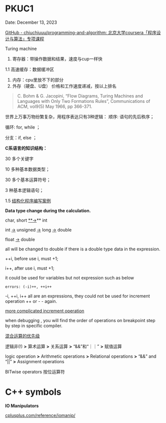 # PKUC1

Date: December 13, 2023

[GitHub - chiuchiuuu/programming-and-algorithm: 北京大学coursera「程序设计与算法」专项课程](https://github.com/chiuchiuuu/programming-and-algorithm)

Turing machine

1. 寄存器：带操作数据和结果，速度与cup一样快

  1.1 高速缓存：数据缓冲区

1. 内存：cpu里放不下的部分
2. 外存（硬盘、U盘）
价格和工作速度递减，按以上排名

> C. Bohm & G. Jacopini, “Flow Diagrams, Turing Machines and Languages with Only Two Formations Rules”, Communications of ACM, vol9(5) May 1966, pp 366-371.
> 

世界上万事万物纷繁复杂，用程序表达只有3种逻辑：
顺序: 语句的先后秩序；

循环: for, while ；

分支：if, else ；

**C系语言的知识结构：**

30 多个关键字

10 多种基本数据类型；

30 多个基本运算符号；

3 种基本逻辑语句；

1.5 [结构化程序编写案例](https://www.coursera.org/learn/jisuanji-biancheng/lecture/UhSY9/ti-yan-jie-gou-hua-de-cheng-xu-shi-li)

**Data type change during the calculation.**

char, short [**→](https://www.bing.com/ck/a?!&&p=fd5e590412ad8ce6JmltdHM9MTcwMzIwMzIwMCZpZ3VpZD0xZmJiNTk2MS0wODJkLTY3ZTItMTJhNS00YmI5MDk0MDY2NzQmaW5zaWQ9NTIzMw&ptn=3&ver=2&hsh=3&fclid=1fbb5961-082d-67e2-12a5-4bb909406674&psq=%e5%90%91%e5%8f%b3%e7%ae%ad%e5%a4%b4&u=a1aHR0cHM6Ly9iYWlrZS5iYWlkdS5jb20vaXRlbS8lRTIlODYlOTIvNzg0NjQ3MQ&ntb=1)** int

int [→](https://www.bing.com/ck/a?!&&p=fd5e590412ad8ce6JmltdHM9MTcwMzIwMzIwMCZpZ3VpZD0xZmJiNTk2MS0wODJkLTY3ZTItMTJhNS00YmI5MDk0MDY2NzQmaW5zaWQ9NTIzMw&ptn=3&ver=2&hsh=3&fclid=1fbb5961-082d-67e2-12a5-4bb909406674&psq=%e5%90%91%e5%8f%b3%e7%ae%ad%e5%a4%b4&u=a1aHR0cHM6Ly9iYWlrZS5iYWlkdS5jb20vaXRlbS8lRTIlODYlOTIvNzg0NjQ3MQ&ntb=1) unsigned [→](https://www.bing.com/ck/a?!&&p=fd5e590412ad8ce6JmltdHM9MTcwMzIwMzIwMCZpZ3VpZD0xZmJiNTk2MS0wODJkLTY3ZTItMTJhNS00YmI5MDk0MDY2NzQmaW5zaWQ9NTIzMw&ptn=3&ver=2&hsh=3&fclid=1fbb5961-082d-67e2-12a5-4bb909406674&psq=%e5%90%91%e5%8f%b3%e7%ae%ad%e5%a4%b4&u=a1aHR0cHM6Ly9iYWlrZS5iYWlkdS5jb20vaXRlbS8lRTIlODYlOTIvNzg0NjQ3MQ&ntb=1) long [→](https://www.bing.com/ck/a?!&&p=fd5e590412ad8ce6JmltdHM9MTcwMzIwMzIwMCZpZ3VpZD0xZmJiNTk2MS0wODJkLTY3ZTItMTJhNS00YmI5MDk0MDY2NzQmaW5zaWQ9NTIzMw&ptn=3&ver=2&hsh=3&fclid=1fbb5961-082d-67e2-12a5-4bb909406674&psq=%e5%90%91%e5%8f%b3%e7%ae%ad%e5%a4%b4&u=a1aHR0cHM6Ly9iYWlrZS5iYWlkdS5jb20vaXRlbS8lRTIlODYlOTIvNzg0NjQ3MQ&ntb=1) double

float [→](https://www.bing.com/ck/a?!&&p=fd5e590412ad8ce6JmltdHM9MTcwMzIwMzIwMCZpZ3VpZD0xZmJiNTk2MS0wODJkLTY3ZTItMTJhNS00YmI5MDk0MDY2NzQmaW5zaWQ9NTIzMw&ptn=3&ver=2&hsh=3&fclid=1fbb5961-082d-67e2-12a5-4bb909406674&psq=%e5%90%91%e5%8f%b3%e7%ae%ad%e5%a4%b4&u=a1aHR0cHM6Ly9iYWlrZS5iYWlkdS5jb20vaXRlbS8lRTIlODYlOTIvNzg0NjQ3MQ&ntb=1) double

all will be changed to double if there is a double type data in the expression.

++i, before use i, must +1;

i++, after use i, must +1;

it could be used for variables but not expression such as below

`errors: (-i)++, ++i++` 

-i, ++i, i++ all are an expressions, they could not be used for increment operation ++ or - - again.

 [more complicated increment operation](https://www.coursera.org/learn/jisuanji-biancheng/lecture/39QkH/zi-zeng-zi-jian-yun-suan) 

when debugging , you will find the order of operations on breakpoint step by step in specific compiler.

[混合运算的优先级](https://www.coursera.org/learn/jisuanji-biancheng/lecture/dIKXB/luo-ji-yun-suan-yu-hun-he-yun-suan)

逻辑非(!)  **>**  算术运算  **>** 关系运算  **>**  “&&”和“｜｜”  **>**  赋值运算

logic operation **>** Arithmetic operations **>** Relational operations **>** “&&” and “||” **>** Assignment operations

BITwise operators 按位运算符

# C++ symbols

**IO Manipulators**

[cplusplus.com/reference/iomanip/](https://cplusplus.com/reference/iomanip/)

